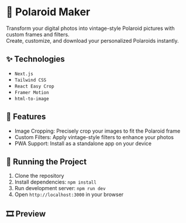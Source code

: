 # 📸 Polaroid Maker

Transform your digital photos into vintage-style Polaroid pictures with custom frames and filters.  
Create, customize, and download your personalized Polaroids instantly.

## ✨ Technologies

- `Next.js`
- `Tailwind CSS`
- `React Easy Crop`
- `Framer Motion`
- `html-to-image`

## 🚀 Features

- Image Cropping: Precisely crop your images to fit the Polaroid frame
- Custom Filters: Apply vintage-style filters to enhance your photos
- PWA Support: Install as a standalone app on your device

## 🚦 Running the Project

1. Clone the repository
2. Install dependencies: `npm install`
3. Run development server: `npm run dev`
4. Open `http://localhost:3000` in your browser

## 🎞️ Preview
